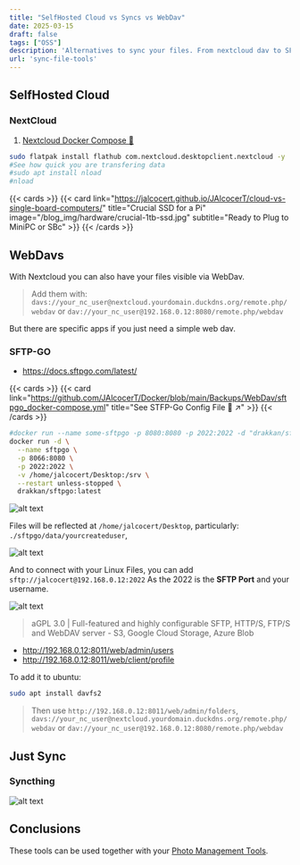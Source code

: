 ```yaml
---
title: "SelfHosted Cloud vs Syncs vs WebDav"
date: 2025-03-15
draft: false
tags: ["OSS"]
description: 'Alternatives to sync your files. From nextcloud dav to SFTP Go'
url: 'sync-file-tools'
---
```



## SelfHosted Cloud

### NextCloud

1. [Nextcloud Docker Compose 🐳](https://github.com/JAlcocerT/Docker/blob/main/Backups/NextCloud/NextCloud_RPi_Stack.yaml)

```sh
sudo flatpak install flathub com.nextcloud.desktopclient.nextcloud -y
#See how quick you are transfering data
#sudo apt install nload
#nload
```

{{< cards >}}
  {{< card link="https://jalcocert.github.io/JAlcocerT/cloud-vs-single-board-computers/" title="Crucial SSD for a Pi" image="/blog_img/hardware/crucial-1tb-ssd.jpg" subtitle="Ready to Plug to MiniPC or SBc" >}}
{{< /cards >}}

## WebDavs

With Nextcloud you can also have your files visible via WebDav.

> Add them with: `davs://your_nc_user@nextcloud.yourdomain.duckdns.org/remote.php/webdav` or `dav://your_nc_user@192.168.0.12:8080/remote.php/webdav`

But there are specific apps if you just need a simple web dav.

### SFTP-GO

* https://docs.sftpgo.com/latest/

{{< cards >}}
  {{< card link="https://github.com/JAlcocerT/Docker/blob/main/Backups/WebDav/sftpgo_docker-compose.yml" title="See STFP-Go Config File 🐳 ↗"  >}}
{{< /cards >}}

```sh
#docker run --name some-sftpgo -p 8080:8080 -p 2022:2022 -d "drakkan/sftpgo:tag"
docker run -d \
  --name sftpgo \
  -p 8066:8080 \
  -p 2022:2022 \
  -v /home/jalcocert/Desktop:/srv \
  --restart unless-stopped \
  drakkan/sftpgo:latest
```

![alt text](/blog_img/selfh/media/sftpgo-webadmin.png)


Files will be reflected at `/home/jalcocert/Desktop`, particularly: `./sftpgo/data/yourcreateduser`,

![alt text](/blog_img/selfh/media/sftpgo.png)


And to connect with your Linux Files, you can add `sftp://jalcocert@192.168.0.12:2022` As the 2022 is the **SFTP Port** and your username. 


![alt text](/blog_img/selfh/media/sftpgo-check.png)


> aGPL 3.0 | Full-featured and highly configurable SFTP, HTTP/S, FTP/S and WebDAV server - S3, Google Cloud Storage, Azure Blob

* http://192.168.0.12:8011/web/admin/users
* http://192.168.0.12:8011/web/client/profile

To add it to ubuntu:

```sh
sudo apt install davfs2
```

> Then use `http://192.168.0.12:8011/web/admin/folders`, `davs://your_nc_user@nextcloud.yourdomain.duckdns.org/remote.php/webdav` or `dav://your_nc_user@192.168.0.12:8080/remote.php/webdav`

## Just Sync

### Syncthing

![alt text](/blog_img/selfh/Sync/syncthing-folder-setup.png)

## Conclusions

These tools can be used together with your [Photo Management Tools](https://jalcocert.github.io/JAlcocerT/photo-management-tools/).